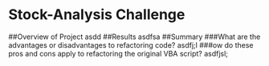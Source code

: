 # Stock-Analysis Challenge
##Overview of Project
asdd
##Results
asdfsa
##Summary
###What are the advantages or disadvantages to refactoring code?
asdfj;l
###ow do these pros and cons apply to refactoring the original VBA script?
asdfjsl;

